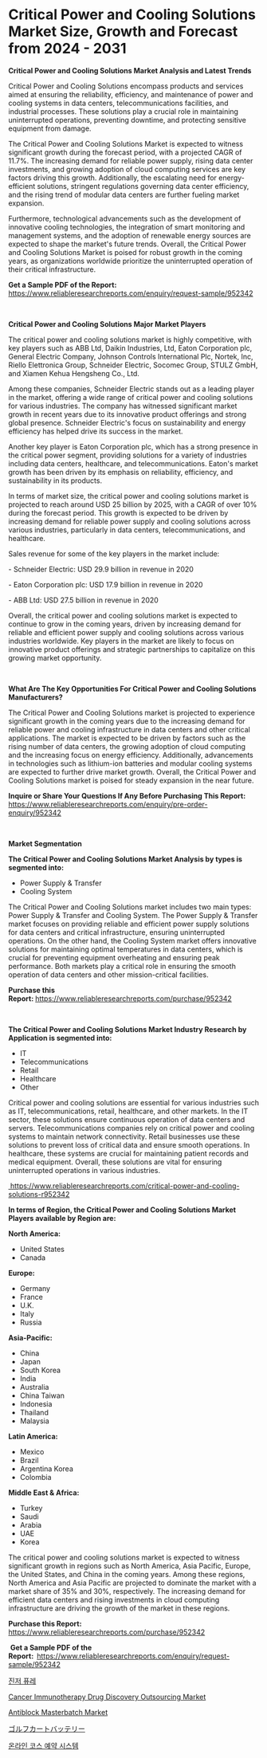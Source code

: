 <p><h1>Critical Power and Cooling Solutions Market Size, Growth and Forecast from 2024 - 2031</h1></p><p><strong>Critical Power and Cooling Solutions Market Analysis and Latest Trends</strong></p>
<p><p>Critical Power and Cooling Solutions encompass products and services aimed at ensuring the reliability, efficiency, and maintenance of power and cooling systems in data centers, telecommunications facilities, and industrial processes. These solutions play a crucial role in maintaining uninterrupted operations, preventing downtime, and protecting sensitive equipment from damage.</p><p>The Critical Power and Cooling Solutions Market is expected to witness significant growth during the forecast period, with a projected CAGR of 11.7%. The increasing demand for reliable power supply, rising data center investments, and growing adoption of cloud computing services are key factors driving this growth. Additionally, the escalating need for energy-efficient solutions, stringent regulations governing data center efficiency, and the rising trend of modular data centers are further fueling market expansion.</p><p>Furthermore, technological advancements such as the development of innovative cooling technologies, the integration of smart monitoring and management systems, and the adoption of renewable energy sources are expected to shape the market's future trends. Overall, the Critical Power and Cooling Solutions Market is poised for robust growth in the coming years, as organizations worldwide prioritize the uninterrupted operation of their critical infrastructure.</p></p>
<p><strong>Get a Sample PDF of the Report:&nbsp;</strong> <a href="https://www.reliableresearchreports.com/enquiry/request-sample/952342">https://www.reliableresearchreports.com/enquiry/request-sample/952342</a></p>
<p>&nbsp;</p>
<p><strong>Critical Power and Cooling Solutions Major Market Players</strong></p>
<p><p>The critical power and cooling solutions market is highly competitive, with key players such as ABB Ltd, Daikin Industries, Ltd, Eaton Corporation plc, General Electric Company, Johnson Controls International Plc, Nortek, Inc, Riello Elettronica Group, Schneider Electric, Socomec Group, STULZ GmbH, and Xiamen Kehua Hengsheng Co., Ltd.</p><p>Among these companies, Schneider Electric stands out as a leading player in the market, offering a wide range of critical power and cooling solutions for various industries. The company has witnessed significant market growth in recent years due to its innovative product offerings and strong global presence. Schneider Electric's focus on sustainability and energy efficiency has helped drive its success in the market.</p><p>Another key player is Eaton Corporation plc, which has a strong presence in the critical power segment, providing solutions for a variety of industries including data centers, healthcare, and telecommunications. Eaton's market growth has been driven by its emphasis on reliability, efficiency, and sustainability in its products.</p><p>In terms of market size, the critical power and cooling solutions market is projected to reach around USD 25 billion by 2025, with a CAGR of over 10% during the forecast period. This growth is expected to be driven by increasing demand for reliable power supply and cooling solutions across various industries, particularly in data centers, telecommunications, and healthcare.</p><p>Sales revenue for some of the key players in the market include:</p><p>- Schneider Electric: USD 29.9 billion in revenue in 2020</p><p>- Eaton Corporation plc: USD 17.9 billion in revenue in 2020</p><p>- ABB Ltd: USD 27.5 billion in revenue in 2020</p><p>Overall, the critical power and cooling solutions market is expected to continue to grow in the coming years, driven by increasing demand for reliable and efficient power supply and cooling solutions across various industries worldwide. Key players in the market are likely to focus on innovative product offerings and strategic partnerships to capitalize on this growing market opportunity.</p></p>
<p>&nbsp;</p>
<p><strong>What Are The Key Opportunities For Critical Power and Cooling Solutions Manufacturers?</strong></p>
<p><p>The Critical Power and Cooling Solutions market is projected to experience significant growth in the coming years due to the increasing demand for reliable power and cooling infrastructure in data centers and other critical applications. The market is expected to be driven by factors such as the rising number of data centers, the growing adoption of cloud computing and the increasing focus on energy efficiency. Additionally, advancements in technologies such as lithium-ion batteries and modular cooling systems are expected to further drive market growth. Overall, the Critical Power and Cooling Solutions market is poised for steady expansion in the near future.</p></p>
<p><strong>Inquire or Share Your Questions If Any Before Purchasing This Report:</strong> <a href="https://www.reliableresearchreports.com/enquiry/pre-order-enquiry/952342">https://www.reliableresearchreports.com/enquiry/pre-order-enquiry/952342</a></p>
<p>&nbsp;</p>
<p><strong>Market Segmentation</strong></p>
<p><strong>The Critical Power and Cooling Solutions Market Analysis by types is segmented into:</strong></p>
<p><ul><li>Power Supply & Transfer</li><li>Cooling System</li></ul></p>
<p><p>The Critical Power and Cooling Solutions market includes two main types: Power Supply & Transfer and Cooling System. The Power Supply & Transfer market focuses on providing reliable and efficient power supply solutions for data centers and critical infrastructure, ensuring uninterrupted operations. On the other hand, the Cooling System market offers innovative solutions for maintaining optimal temperatures in data centers, which is crucial for preventing equipment overheating and ensuring peak performance. Both markets play a critical role in ensuring the smooth operation of data centers and other mission-critical facilities.</p></p>
<p><strong>Purchase this Report:&nbsp;</strong><a href="https://www.reliableresearchreports.com/purchase/952342">https://www.reliableresearchreports.com/purchase/952342</a></p>
<p>&nbsp;</p>
<p><strong>The Critical Power and Cooling Solutions Market Industry Research by Application is segmented into:</strong></p>
<p><ul><li>IT</li><li>Telecommunications</li><li>Retail</li><li>Healthcare</li><li>Other</li></ul></p>
<p><p>Critical power and cooling solutions are essential for various industries such as IT, telecommunications, retail, healthcare, and other markets. In the IT sector, these solutions ensure continuous operation of data centers and servers. Telecommunications companies rely on critical power and cooling systems to maintain network connectivity. Retail businesses use these solutions to prevent loss of critical data and ensure smooth operations. In healthcare, these systems are crucial for maintaining patient records and medical equipment. Overall, these solutions are vital for ensuring uninterrupted operations in various industries.</p></p>
<p><a href="https://www.reliableresearchreports.com/critical-power-and-cooling-solutions-r952342">&nbsp;https://www.reliableresearchreports.com/critical-power-and-cooling-solutions-r952342</a></p>
<p><strong>In terms of Region, the Critical Power and Cooling Solutions Market Players available by Region are:</strong></p>
<p>
    <p> <strong> North America: </strong>
        <ul>
            <li>United States</li>
            <li>Canada</li>
        </ul>
        </p> 
    <p> <strong> Europe: </strong>
        <ul>
            <li>Germany</li>
            <li>France</li>
            <li>U.K.</li>
            <li>Italy</li>
            <li>Russia</li>
        </ul>
        </p> 
    <p> <strong> Asia-Pacific: </strong>
        <ul>
            <li>China</li>
            <li>Japan</li>
            <li>South Korea</li>
            <li>India</li>
            <li>Australia</li>
            <li>China Taiwan</li>
            <li>Indonesia</li>
            <li>Thailand</li>
            <li>Malaysia</li>
        </ul>
        </p> 
    <p> <strong> Latin America: </strong>
        <ul>
            <li>Mexico</li>
            <li>Brazil</li>
            <li>Argentina Korea</li>
            <li>Colombia</li>
        </ul>
        </p> 
    <p> <strong> Middle East & Africa: </strong>
        <ul>
            <li>Turkey</li>
            <li>Saudi</li>
            <li>Arabia</li>
            <li>UAE</li>
            <li>Korea</li>
        </ul>
    </p>
    </p>
<p><p>The critical power and cooling solutions market is expected to witness significant growth in regions such as North America, Asia Pacific, Europe, the United States, and China in the coming years. Among these regions, North America and Asia Pacific are projected to dominate the market with a market share of 35% and 30%, respectively. The increasing demand for efficient data centers and rising investments in cloud computing infrastructure are driving the growth of the market in these regions.</p></p>
<p><strong>Purchase this Report: </strong><a href="https://www.reliableresearchreports.com/purchase/952342">https://www.reliableresearchreports.com/purchase/952342</a></p>
<p>&nbsp;<strong>Get a Sample PDF of the Report:&nbsp;&nbsp;</strong><a href="https://www.reliableresearchreports.com/enquiry/request-sample/952342">https://www.reliableresearchreports.com/enquiry/request-sample/952342</a></p>
<p><strong></strong></p>
<p><p><a href="https://medium.com/@dellkoepp03/%EC%A7%84%EC%A0%80-%ED%93%A8%EB%A6%AC-%EB%A7%88%EC%BC%93-%EB%B6%84%EC%84%9D-%EA%B7%B8%EA%B2%83%EC%9D%98-cagr-%EC%8B%9C%EC%9E%A5-%EC%84%B8%EB%B6%84%ED%99%94-%EB%B0%8F-%EA%B8%80%EB%A1%9C%EB%B2%8C-%EC%82%B0%EC%97%85-%EA%B0%9C%EC%9A%94-e505c8459507">진저 퓨레</a></p><p><a href="https://github.com/kosella/Market-Research-Report-List-3/blob/main/cancer-immunotherapy-drug-discovery-outsourcing-market.md">Cancer Immunotherapy Drug Discovery Outsourcing Market</a></p><p><a href="https://www.linkedin.com/pulse/antiblock-masterbatch-market-research-report-reveals-latest-k1ude?trackingId=o0gGRlcULX1J0cGf0Dh2GQ%3D%3D">Antiblock Masterbatch Market</a></p><p><a href="https://medium.com/@amandasantosxavier51/%E3%82%B4%E3%83%AB%E3%83%95%E3%82%AB%E3%83%BC%E3%83%88%E3%83%90%E3%83%83%E3%83%86%E3%83%AA%E3%83%BC%E5%B8%82%E5%A0%B4%E3%81%AE%E3%83%A1%E3%83%88%E3%83%AA%E3%83%83%E3%82%AF%E3%82%B9%E3%82%92%E8%A7%A3%E8%AA%AD%E3%81%99%E3%82%8B-%E5%B8%82%E5%A0%B4%E3%82%B7%E3%82%A7%E3%82%A2-%E3%83%88%E3%83%AC%E3%83%B3%E3%83%89-%E6%88%90%E9%95%B7%E3%83%91%E3%82%BF%E3%83%BC%E3%83%B3-010f6de09bb6">ゴルフカートバッテリー</a></p><p><a href="https://medium.com/@jonatanjast1928/%EC%98%A8%EB%9D%BC%EC%9D%B8-%EA%B0%95%EC%A2%8C-%EC%98%88%EC%95%BD-%EC%8B%9C%EC%8A%A4%ED%85%9C-%EC%8B%9C%EC%9E%A5-%EA%B7%9C%EB%AA%A8-%EC%8B%9C%EC%9E%A5-%EC%A0%84%EB%A7%9D-%EB%B0%8F-%EC%8B%9C%EC%9E%A5-%EC%98%88%EC%B8%A1-2024%EB%85%84%EB%B6%80%ED%84%B0-2031%EB%85%84-b78c02858fb6">온라인 코스 예약 시스템</a></p></p>